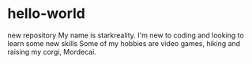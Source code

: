 # hello-world
new repository
My name is starkreality. I'm new to coding and looking to learn some new skills
Some of my hobbies are video games, hiking and raising my corgi, Mordecai.
